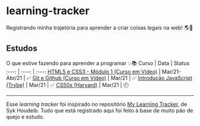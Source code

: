 # learning-tracker
 Registrando minha trajetória para aprender a criar coisas legais na web! 🌎🚀
## Estudos
O que estive fazendo para aprender a programar 💡📚
Curso | Data | Status
:---: | :---: | :---: 
[HTML5 e CSS3 - Módulo 1 (Curso em Vídeo)](https://www.youtube.com/playlist?list=PLHz_AreHm4dkZ9-atkcmcBaMZdmLHft8n) | Mar/21-Abr/21 | ✅
[Git e Github (Curso em Vídeo)](https://youtube.com/playlist?list=PLHz_AreHm4dm7ZULPAmadvNhH6vk9oNZA) | Mar/21 | ✅
[Introdução JavaScript (Trybe)](https://freecourse.betrybe.com/) | Mar/21 | ✅
[CS50x (Harvard)](https://cs50.harvard.edu/x/2021/) | Mar/21 | 🕘

***
Esse _learning tracker_ foi inspirado no repositório [My Learning Tracker](https://github.com/Syknapse/My-Learning-Tracker), de Syk Houdeib. Tudo que está registrado aqui foi feito à base de muito pão de quejo e estudo.
